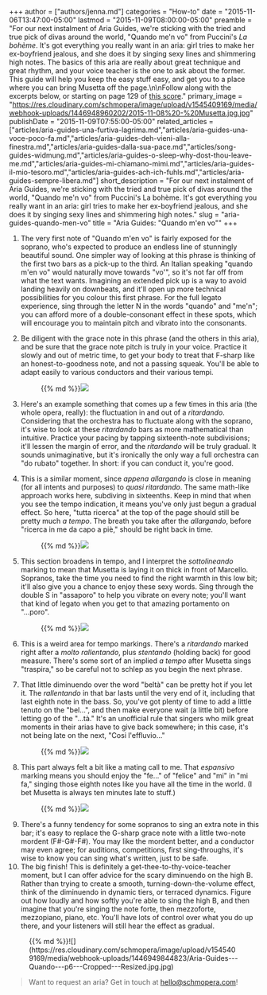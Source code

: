 +++
author = ["authors/jenna.md"]
categories = "How-to"
date = "2015-11-06T13:47:00-05:00"
lastmod = "2015-11-09T08:00:00-05:00"
preamble = "For our next instalment of Aria Guides, we're sticking with the tried and true pick of divas around the world, \"Quando me'n vo\" from Puccini's *La bohème*. It's got everything you really want in an aria: girl tries to make her ex-boyfriend jealous, and she does it by singing sexy lines and shimmering high notes. The basics of this aria are really about great technique and great rhythm, and your voice teacher is the one to ask about the former. This guide will help you keep the easy stuff easy, and get you to a place where you can bring Musetta off the page.\n\nFollow along with the excerpts below, or starting on page 129 of [this score](http://javanese.imslp.info/files/imglnks/usimg/2/24/IMSLP21947-PMLP50378-Puccini_-_La_Boh__me__vocal_score_.pdf)."
primary_image = "https://res.cloudinary.com/schmopera/image/upload/v1545409169/media/webhook-uploads/1446948960202/2015-11-08%20-%20Musetta.jpg.jpg"
publishDate = "2015-11-09T07:55:00-05:00"
related_articles = ["articles/aria-guides-una-furtiva-lagrima.md","articles/aria-guides-una-voce-poco-fa.md","articles/aria-guides-deh-vieni-alla-finestra.md","articles/aria-guides-dalla-sua-pace.md","articles/song-guides-widmung.md","articles/aria-guides-o-sleep-why-dost-thou-leave-me.md","articles/aria-guides-mi-chiamano-mimi.md","articles/aria-guides-il-mio-tesoro.md","articles/aria-guides-ach-ich-fuhls.md","articles/aria-guides-sempre-libera.md"]
short_description = "For our next instalment of Aria Guides, we&#039;re sticking with the tried and true pick of divas around the world, &quot;Quando me&#039;n vo&quot; from Puccini&#039;s La bohème. It&#039;s got everything you really want in an aria: girl tries to make her ex-boyfriend jealous, and she does it by singing sexy lines and shimmering high notes."
slug = "aria-guides-quando-men-vo"
title = "Aria Guides: &quot;Quando m&#039;en vo&quot;"
+++

1. The very first note of "Quando m'en vo" is fairly exposed for the soprano, who's expected to produce an endless line of stunningly beautiful sound. One simpler way of looking at this phrase is thinking of the first two bars as a pick-up to the third. An Italian speaking "quando m'en vo" would naturally move towards "vo'", so it's not far off from what the text wants. Imagining an extended pick up is a way to avoid landing heavily on downbeats, and it'll open up more technical possibilities for you colour this first phrase. For the full legato experience, sing through the letter N in the words "quando" and "me'n"; you can afford more of a double-consonant effect in these spots, which will encourage you to maintain pitch and vibrato into the consonants.

2. Be diligent with the grace note in this phrase (and the others in this aria), and be sure that the grace note pitch is truly in your voice. Practice it slowly and out of metric time, to get your body to treat that F-sharp like an honest-to-goodness note, and not a passing squeak. You'll be able to adapt easily to various conductors and their various tempi.<figure data-type="image">{{% md %}}![](https://res.cloudinary.com/schmopera/image/upload/v1545409169/media/webhook-uploads/1446840139408/Aria-Guides---Quando---p1---Annotated---resized.jpg.jpg)
</figure>

3. Here's an example something that comes up a few times in this aria (the whole opera, really): the fluctuation in and out of a *ritardando*. Considering that the orchestra has to fluctuate along with the soprano, it's wise to look at these *ritardando* bars as more mathematical than intuitive. Practice your pacing by tapping sixteenth-note subdivisions; it'll lessen the margin of error, and the *ritardando* will be truly gradual. It sounds unimaginative, but it's ironically the only way a full orchestra can "do rubato" together. In short: if you can conduct it, you're good.

4. This is a similar moment, since *appena allargando* is close in meaning (for all intents and purposes) to *quasi ritardando*. The same math-like approach works here, subdiving in sixteenths. Keep in mind that when you see the tempo indication, it means you've only just begun a gradual effect. So here, "tutta ricerca" at the top of the page should still be pretty much *a tempo*. The breath you take after the *allargando*, before "ricerca in me da capo a piè," should be right back in time.<figure data-type="image">{{% md %}}![](https://res.cloudinary.com/schmopera/image/upload/v1545409169/media/webhook-uploads/1446841614956/Aria-Guides---Quando---p2---Annotated---Resized.jpg.jpg)
</figure>

5. This section broadens in tempo, and I interpret the *sottolineando* marking to mean that Musetta is laying it on thick in front of Marcello. Sopranos, take the time you need to find the right warmth in this low bit; it'll also give you a chance to enjoy these sexy words. Sing through the double S in "assaporo" to help you vibrate on every note; you'll want that kind of legato when you get to that amazing portamento on "...poro". <figure data-type="image">{{% md %}}![](https://res.cloudinary.com/schmopera/image/upload/v1545409169/media/webhook-uploads/1446945098399/Aria-Guides---Quando---p3---Annotated---resized.jpg.jpg)
</figure>

6. This is a weird area for tempo markings. There's a *ritardando* marked right after a *molto rallentando*, plus *stentando* (holding back) for good measure. There's some sort of an implied *a tempo* after Musetta sings "traspira," so be careful not to schlep as you begin the next phrase.

7. That little diminuendo over the word "beltà" can be pretty hot if you let it. The *rallentando* in that bar lasts until the very end of it, including that last eighth note in the bass. So, you've got plenty of time to add a little tenuto on the "bel...", and then make everyone wait (a little bit) before letting go of the "...tà." It's an unofficial rule that singers who milk great moments in their arias have to give back somewhere; in this case, it's not being late on the next, "Cosi l'effluvio..."<figure data-type="image">{{% md %}}![](https://res.cloudinary.com/schmopera/image/upload/v1545409169/media/webhook-uploads/1446947598635/Aria-Guides---Quando---p4---Annotated---Resized.jpg.jpg)
</figure>

8. This part always felt a bit like a mating call to me. That *espansivo* marking means you should enjoy the "fe..." of "felice" and "mi" in "mi fa," singing those eighth notes like you have all the time in the world. (I bet Musetta is always ten minutes late to stuff.)<figure data-type="image">{{% md %}}![](https://res.cloudinary.com/schmopera/image/upload/v1545409169/media/webhook-uploads/1446947609340/Aria-Guides---Quando---p5---Annotated---Resized.jpg.jpg)
</figure>

9. There's a funny tendency for some sopranos to sing an extra note in this bar; it's easy to replace the G-sharp grace note with a little two-note mordent (F#-G#-F#). You may like the mordent better, and a conductor may even agree; for auditions, competitions, first sing-throughs, it's wise to know you can sing what's written, just to be safe.
10. The big finish! This is definitely a get-thee-to-thy-voice-teacher moment, but I can offer advice for the scary diminuendo on the high B. Rather than trying to create a smooth, turning-down-the-volume effect, think of the diminuendo in dynamic tiers, or terraced dynamics. Figure out how loudly and how softly you're able to sing the high B, and then imagine that you're singing the note forte, then mezzoforte, mezzopiano, piano, etc. You'll have lots of control over what you do up there, and your listeners will still hear the effect as gradual.

<figure data-type="image">{{% md %}}![](https://res.cloudinary.com/schmopera/image/upload/v1545409169/media/webhook-uploads/1446949844823/Aria-Guides---Quando---p6---Cropped---Resized.jpg.jpg)
</figure>

>Want to request an aria? Get in touch at hello@schmopera.com!

